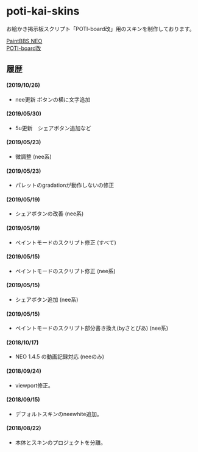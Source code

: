 # poti-kai-skins
お絵かき掲示板スクリプト「POTI-board改」用のスキンを制作しております。

<a href="https://github.com/funige/neo/">PaintBBS NEO</a>  
<a href="https://github.com/sakots/poti-kai/">POTI-board改</a>  

## <a name="history">履歴</a>

#### (2019/10/26)
- nee更新 ボタンの横に文字追加

#### (2019/05/30)
- 5u更新　シェアボタン追加など

#### (2019/05/23)
- 微調整 (nee系)

#### (2019/05/23)
- パレットのgradationが動作しないの修正

#### (2019/05/19)
- シェアボタンの改善 (nee系)

#### (2019/05/19)
- ペイントモードのスクリプト修正 (すべて)

#### (2019/05/15)
- ペイントモードのスクリプト修正 (nee系)

#### (2019/05/15)
- シェアボタン追加 (nee系)

#### (2019/05/15)
- ペイントモードのスクリプト部分書き換え(byさとぴあ) (nee系)

#### (2018/10/17)
- NEO 1.4.5 の動画記録対応 (neeのみ)

#### (2018/09/24)
- viewport修正。

#### (2018/09/15)
- デフォルトスキンのneewhite追加。

#### (2018/08/22)
- 本体とスキンのプロジェクトを分離。
